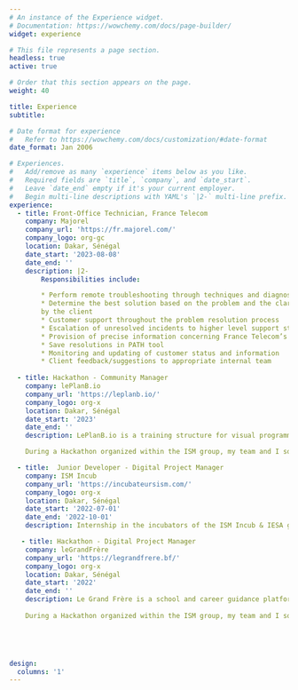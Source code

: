 ```yaml
---
# An instance of the Experience widget.
# Documentation: https://wowchemy.com/docs/page-builder/
widget: experience

# This file represents a page section.
headless: true
active: true

# Order that this section appears on the page.
weight: 40

title: Experience
subtitle:

# Date format for experience
#   Refer to https://wowchemy.com/docs/customization/#date-format
date_format: Jan 2006

# Experiences.
#   Add/remove as many `experience` items below as you like.
#   Required fields are `title`, `company`, and `date_start`.
#   Leave `date_end` empty if it's your current employer.
#   Begin multi-line descriptions with YAML's `|2-` multi-line prefix.
experience:
  - title: Front-Office Technician, France Telecom
    company: Majorel
    company_url: 'https://fr.majorel.com/'
    company_logo: org-gc
    location: Dakar, Sénégal
    date_start: '2023-08-08'
    date_end: ''
    description: |2-
        Responsibilities include:

        * Perform remote troubleshooting through techniques and diagnostics and relevant questions
        * Determine the best solution based on the problem and the clarifications provided
        by the client
        * Customer support throughout the problem resolution process
        * Escalation of unresolved incidents to higher level support staff
        * Provision of precise information concerning France Telecom’s products or services
        * Save resolutions in PATH tool
        * Monitoring and updating of customer status and information
        * Client feedback/suggestions to appropriate internal team
  
  - title: Hackathon - Community Manager
    company: lePlanB.io
    company_url: 'https://leplanb.io/'
    company_logo: org-x
    location: Dakar, Sénégal
    date_start: '2023'
    date_end: ''
    description: LePlanB.io is a training structure for visual programming tools that require little technical knowledge (No-Code) whose missions are Strengthen employability, facilitate business creation, accelerate digital transformation.

    During a Hackathon organized within the ISM group, my team and I solved the problems submitted by the company.

  - title:  Junior Developer - Digital Project Manager
    company: ISM Incub
    company_url: 'https://incubateursism.com/'
    company_logo: org-x
    location: Dakar, Sénégal
    date_start: '2022-07-01'
    date_end: '2022-10-01'
    description: Internship in the incubators of the ISM Incub & IESA group, my main missions were the implementation of a communication strategy and redesign of the website.

   - title: Hackathon - Digital Project Manager
    company: leGrandFrère
    company_url: 'https://legrandfrere.bf/'
    company_logo: org-x
    location: Dakar, Sénégal
    date_start: '2022'
    date_end: ''
    description: Le Grand Frère is a school and career guidance platform that provides high school and university graduates, students, professionals and parents with all the information they need on post-baccalaureate and university life in Burkina Faso.
    
    During a Hackathon organized within the ISM group, my team and I solved the problems submitted by the company, ranging from the expansion of the territory to Senegal, to a prototyping of the site's redesign.



 

design:
  columns: '1'
---
```

